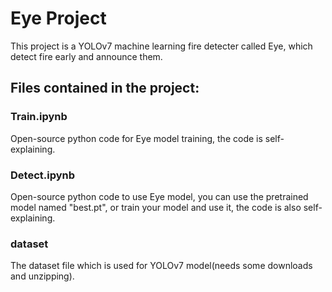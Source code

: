 # Eye Project
This project is a YOLOv7 machine learning fire detecter called Eye, which detect fire early and announce them.


## Files contained in the project:


### Train.ipynb
Open-source python code for Eye model training, the code is self-explaining.

### Detect.ipynb
Open-source python code to use Eye model, you can use the pretrained model named "best.pt", or train your model and use it, the code is also self-explaining.


### dataset
The dataset file which is used for YOLOv7 model(needs some downloads and unzipping).
